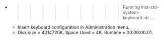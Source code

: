 * >>>>>>>>> Running inst-std-system-keyboard.sh ...
  * Insert keyboard configuration in Administration menu.
  * Disk size = 4014720K. Space Used = 4K. Runtime = 00:00:00:01.
